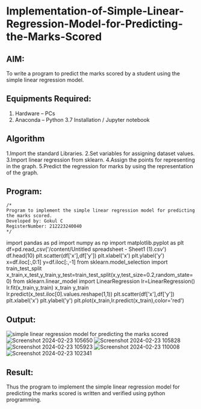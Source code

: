 # Implementation-of-Simple-Linear-Regression-Model-for-Predicting-the-Marks-Scored

## AIM:
To write a program to predict the marks scored by a student using the simple linear regression model.

## Equipments Required:
1. Hardware – PCs
2. Anaconda – Python 3.7 Installation / Jupyter notebook

## Algorithm
1.Import the standard Libraries.
2.Set variables for assigning dataset values.
3.Import linear regression from sklearn.
4.Assign the points for representing in the graph.
5.Predict the regression for marks by using the representation of the graph.

## Program:
```
/*
Program to implement the simple linear regression model for predicting the marks scored.
Developed by: Gokul C
RegisterNumber: 212223240040
*/
```
import pandas as pd
import numpy as np
import matplotlib.pyplot as plt
df=pd.read_csv('/content/Untitled spreadsheet - Sheet1 (1).csv')
df.head(10)
plt.scatter(df['x'],df['y'])
plt.xlabel('x')
plt.ylabel('y')
x=df.iloc[:,0:1]
y=df.iloc[:,-1]
from sklearn.model_selection import train_test_split
x_train,x_test,y_train,y_test=train_test_split(x,y,test_size=0.2,random_state=0)
from sklearn.linear_model import LinearRegression
lr=LinearRegression()
lr.fit(x_train,y_train)
x_train
y_train
lr.predict(x_test.iloc[0].values.reshape(1,1))
plt.scatter(df['x'],df['y'])
plt.xlabel('x')
plt.ylabel('y')
plt.plot(x_train,lr.predict(x_train),color='red')


## Output:
![simple linear regression model for predicting the marks scored](sam.png)
![Screenshot 2024-02-23 105650](https://github.com/Gokul1410/Implementation-of-Simple-Linear-Regression-Model-for-Predicting-the-Marks-Scored/assets/153058321/6b57ba1a-2777-44ad-a597-cbec2f013813)
![Screenshot 2024-02-23 105828](https://github.com/Gokul1410/Implementation-of-Simple-Linear-Regression-Model-for-Predicting-the-Marks-Scored/assets/153058321/3e1c0586-cb48-47c6-a1d0-9fc7714a5124)
![Screenshot 2024-02-23 105923](https://github.com/Gokul1410/Implementation-of-Simple-Linear-Regression-Model-for-Predicting-the-Marks-Scored/assets/153058321/e1f1fb74-78df-4926-a6e6-4dd3b8885b82)
![Screenshot 2024-02-23 110008](https://github.com/Gokul1410/Implementation-of-Simple-Linear-Regression-Model-for-Predicting-the-Marks-Scored/assets/153058321/f4a70f6f-d09e-47ca-896f-28f71feab996)
![Screenshot 2024-02-23 102341](https://github.com/Gokul1410/Implementation-of-Simple-Linear-Regression-Model-for-Predicting-the-Marks-Scored/assets/153058321/d6b243d8-7564-4764-bccf-8980341eabbb)








## Result:
Thus the program to implement the simple linear regression model for predicting the marks scored is written and verified using python programming.
